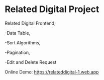 # Related Digital Project

Related Digital Frontend;

-Data Table,

-Sort Algorithms, 

-Pagination, 

-Edit and Delete Request


Online Demo: https://relateddigital-1.web.app
